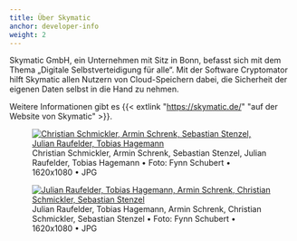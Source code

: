```yaml
---
title: Über Skymatic
anchor: developer-info
weight: 2
---
```

Skymatic GmbH, ein Unternehmen mit Sitz in Bonn, befasst sich mit dem Thema „Digitale Selbstverteidigung für alle“. Mit der Software Cryptomator hilft Skymatic allen Nutzern von Cloud-Speichern dabei, die Sicherheit der eigenen Daten selbst in die Hand zu nehmen.

Weitere Informationen gibt es {{< extlink "https://skymatic.de/" "auf der Website von Skymatic" >}}.

<div class="flex flex-wrap -mx-3">
  <div class="w-full px-3 lg:w-1/2">
    <figure class="rounded shadow bg-white text-center p-2">
      <a href="/presskit/skymatic-team-1.jpg"><img class="inline-block m-remover lazyload" data-src="/presskit/skymatic-team-1.jpg" alt="Christian Schmickler, Armin Schrenk, Sebastian Stenzel, Julian Raufelder, Tobias Hagemann"/></a>
      <figcaption>Christian Schmickler, Armin Schrenk, Sebastian Stenzel, Julian Raufelder, Tobias Hagemann • Foto: Fynn Schubert • 1620x1080 • JPG</figcaption>
    </figure>
  </div>
  <div class="w-full px-3 lg:w-1/2">
    <figure class="rounded shadow bg-white text-center p-2">
      <a href="/presskit/skymatic-team-2.jpg"><img class="inline-block m-remover lazyload" data-src="/presskit/skymatic-team-2.jpg" alt="Julian Raufelder, Tobias Hagemann, Armin Schrenk, Christian Schmickler, Sebastian Stenzel"/></a>
      <figcaption>Julian Raufelder, Tobias Hagemann, Armin Schrenk, Christian Schmickler, Sebastian Stenzel • Foto: Fynn Schubert • 1620x1080 • JPG</figcaption>
    </figure>
  </div>
</div>
